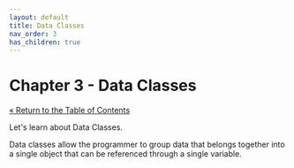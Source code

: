 ```yaml
---
layout: default
title: Data Classes
nav_order: 3
has_children: true
---
```


# Chapter 3 - Data Classes

[&laquo; Return to the Table of Contents](../index.md)

Let's learn about Data Classes.  

Data classes allow the programmer to group data that belongs together into a single object that can be referenced through a single variable.  